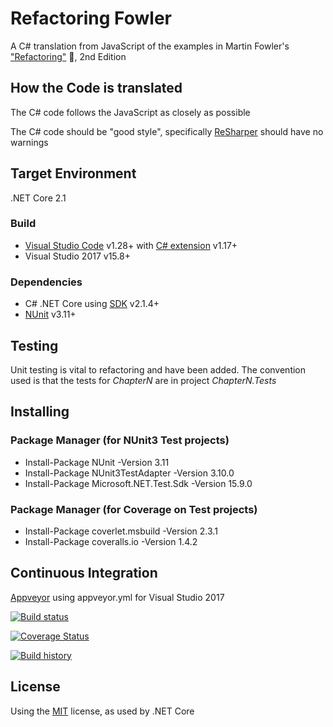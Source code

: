 # Refactoring Fowler
A C# translation from JavaScript of the examples in Martin Fowler's ["Refactoring"](https://martinfowler.com/articles/refactoring-2nd-changes.html) :book:, 2nd Edition

## How the Code is translated
The C# code follows the JavaScript as closely as possible

The C# code should be "good style", specifically [ReSharper](https://www.jetbrains.com/resharper) should have no warnings

## Target Environment
.NET Core 2.1

### Build
* [Visual Studio Code](https://code.visualstudio.com) v1.28+ with [C# extension](https://marketplace.visualstudio.com/items?itemName=ms-vscode.csharp) v1.17+
* Visual Studio 2017 v15.8+ 
### Dependencies
* C# .NET Core using [SDK](https://www.microsoft.com/net/download) v2.1.4+
* [NUnit](https://nunit.org) v3.11+

## Testing
Unit testing is vital to refactoring and have been added. The convention used is that the tests for *ChapterN* are in project *ChapterN.Tests*

## Installing
### Package Manager (for NUnit3 Test projects)
* Install-Package NUnit -Version 3.11
* Install-Package NUnit3TestAdapter -Version 3.10.0
* Install-Package Microsoft.NET.Test.Sdk -Version 15.9.0
### Package Manager (for Coverage on Test projects)
* Install-Package coverlet.msbuild -Version 2.3.1
* Install-Package coveralls.io -Version 1.4.2

## Continuous Integration
[Appveyor](https://www.appveyor.com) using appveyor.yml for Visual Studio 2017

[![Build status](https://ci.appveyor.com/api/projects/status/v3yc51dovaje1jpw/branch/master?svg=true)](https://ci.appveyor.com/project/ydango/refactoringfowler)

[![Coverage Status](https://coveralls.io/repos/github/ydango/RefactoringFowler/badge.svg?branch=master)](https://coveralls.io/github/ydango/RefactoringFowler?branch=master)
  
[![Build history](https://buildstats.info/appveyor/chart/ydango/refactoringfowler)](https://ci.appveyor.com/project/ydango/refactoringfowler/history)

## License
Using the [MIT](https://opensource.org/licenses/MIT) license, as used by .NET Core
